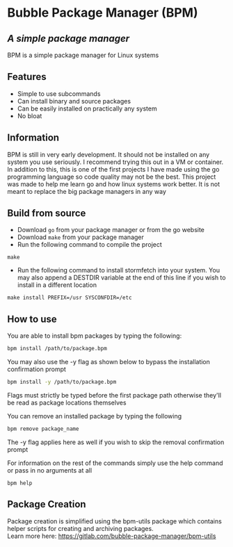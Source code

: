 # Bubble Package Manager (BPM)
## _A simple package manager_

BPM is a simple package manager for Linux systems

## Features
- Simple to use subcommands
- Can install binary and source packages
- Can be easily installed on practically any system
- No bloat

## Information

BPM is still in very early development. It should not be installed on any system you use seriously. I recommend trying this out in a VM or container. In addition to this, this is one of the first projects I have made using the go programming language so code quality may not be the best. This project was made to help me learn go and how linux systems work better. It is not meant to replace the big package managers in any way

## Build from source

- Download `go` from your package manager or from the go website
- Download `make` from your package manager
- Run the following command to compile the project
```
make
```
- Run the following command to install stormfetch into your system. You may also append a DESTDIR variable at the end of this line if you wish to install in a different location
```
make install PREFIX=/usr SYSCONFDIR=/etc
```

## How to use

You are able to install bpm packages by typing the following:
```sh
bpm install /path/to/package.bpm
```
You may also use the -y flag as shown below to bypass the installation confirmation prompt
```sh
bpm install -y /path/to/package.bpm
```
Flags must strictly be typed before the first package path otherwise they'll be read as package locations themselves

You can remove an installed package by typing the following
```sh
bpm remove package_name
```
The -y flag applies here as well if you wish to skip the removal confirmation prompt

For information on the rest of the commands simply use the help command or pass in no arguments at all
```
bpm help
```

## Package Creation

Package creation is simplified using the bpm-utils package which contains helper scripts for creating and archiving packages. \
Learn more here: https://gitlab.com/bubble-package-manager/bpm-utils